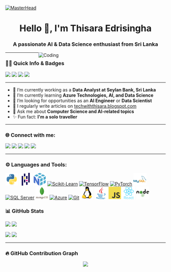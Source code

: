 [![MasterHead](https://firebasestorage.googleapis.com/v0/b/flexi-coding.appspot.com/o/dempgi7-520f8d5f-63d4-4453-8822-dbc149ae27f8.gif?alt=media&token=91c0c7b2-93c3-4029-b011-1a8703c5730d)](https://rishavchanda.io)

<h1 align="center">Hello 👋, I'm Thisara Edrisingha</h1>
<h3 align="center">A passionate AI & Data Science enthusiast from Sri Lanka</h3>

<img align="right" alt="Coding" width="400" src="https://cdn.dribbble.com/users/1162077/screenshots/3848914/programmer.gif"> 

---

### 🧑‍💻 Quick Info & Badges

<p align="left">
  <img src="https://img.shields.io/badge/Role-Data%20Analyst%20@%20Seylan%20Bank-informational?style=flat-square&logo=data" />
  <img src="https://img.shields.io/badge/Learning-Azure,%20AI,%20Data%20Science-brightgreen?style=flat-square&logo=microsoftazure" />
  <img src="https://img.shields.io/badge/Blog-techwiththisara.blogspot.com-orange?style=flat-square&logo=blogger" />
  <img src="https://img.shields.io/badge/Achievement-Solo%20Traveller-blueviolet?style=flat-square&logo=googlemaps" />
</p>

---

- 🔭 I’m currently working as a **Data Analyst at Seylan Bank, Sri Lanka**
- 🌱 I’m currently learning **Azure Technologies, AI, and Data Science**
- 🤝 I’m looking for opportunities as an **AI Engineer** or **Data Scientist**
- 📝 I regularly write articles on [techwiththisara.blogspot.com](https://techwiththisara.blogspot.com/)
- 💬 Ask me about **Computer Science and AI-related topics**
- ✨ Fun fact: **I'm a solo traveller**

---

### 🌐 Connect with me:
<p align="left">
  <a href="https://twitter.com/thisaraediri" target="blank"><img src="https://img.shields.io/badge/Twitter-1DA1F2?style=for-the-badge&logo=twitter&logoColor=white"/></a>
  <a href="https://linkedin.com/in/thisaraedirisingha" target="blank"><img src="https://img.shields.io/badge/LinkedIn-0077B5?style=for-the-badge&logo=linkedin&logoColor=white"/></a>
  <a href="https://fb.com/thisaraedirisingha" target="blank"><img src="https://img.shields.io/badge/Facebook-1877F2?style=for-the-badge&logo=facebook&logoColor=white"/></a>
  <a href="https://instagram.com/thisaraedirisingha" target="blank"><img src="https://img.shields.io/badge/Instagram-E4405F?style=for-the-badge&logo=instagram&logoColor=white"/></a>
  <a href="https://medium.com/@thisaraedirisingha" target="blank"><img src="https://img.shields.io/badge/Medium-000000?style=for-the-badge&logo=medium&logoColor=white"/></a>
</p>

---

### ⚙️ Languages and Tools:

<p align="left">
  <a href="https://www.python.org" target="_blank"><img src="https://raw.githubusercontent.com/devicons/devicon/master/icons/python/python-original.svg" alt="Python" width="40" height="40"/></a>
  <a href="https://pandas.pydata.org/" target="_blank"><img src="https://raw.githubusercontent.com/devicons/devicon/master/icons/pandas/pandas-original.svg" alt="Pandas" width="40" height="40"/></a>
  <a href="https://numpy.org/" target="_blank"><img src="https://raw.githubusercontent.com/devicons/devicon/master/icons/numpy/numpy-original.svg" alt="NumPy" width="40" height="40"/></a>
  <a href="https://scikit-learn.org/" target="_blank"><img src="https://upload.wikimedia.org/wikipedia/commons/0/05/Scikit_learn_logo_small.svg" alt="Scikit-Learn" width="40" height="40"/></a>
  <a href="https://www.tensorflow.org/" target="_blank"><img src="https://www.vectorlogo.zone/logos/tensorflow/tensorflow-icon.svg" alt="TensorFlow" width="40" height="40"/></a>
  <a href="https://pytorch.org/" target="_blank"><img src="https://www.vectorlogo.zone/logos/pytorch/pytorch-icon.svg" alt="PyTorch" width="40" height="40"/></a>
  <a href="https://www.mysql.com/" target="_blank"><img src="https://raw.githubusercontent.com/devicons/devicon/master/icons/mysql/mysql-original-wordmark.svg" alt="MySQL" width="40" height="40"/></a>
  <a href="https://www.microsoft.com/en-us/sql-server" target="_blank"><img src="https://www.svgrepo.com/show/303229/microsoft-sql-server-logo.svg" alt="SQL Server" width="40" height="40"/></a>
  <a href="https://www.mongodb.com/" target="_blank"><img src="https://raw.githubusercontent.com/devicons/devicon/master/icons/mongodb/mongodb-original-wordmark.svg" alt="MongoDB" width="40" height="40"/></a>
  <a href="https://azure.microsoft.com/" target="_blank"><img src="https://www.vectorlogo.zone/logos/microsoft_azure/microsoft_azure-icon.svg" alt="Azure" width="40" height="40"/></a>
  <a href="https://git-scm.com/" target="_blank"><img src="https://www.vectorlogo.zone/logos/git-scm/git-scm-icon.svg" alt="Git" width="40" height="40"/></a>
  <a href="https://www.linux.org/" target="_blank"><img src="https://raw.githubusercontent.com/devicons/devicon/master/icons/linux/linux-original.svg" alt="Linux" width="40" height="40"/></a>
  <a href="https://www.java.com/" target="_blank"><img src="https://raw.githubusercontent.com/devicons/devicon/master/icons/java/java-original.svg" alt="Java" width="40" height="40"/></a>
  <a href="https://developer.mozilla.org/en-US/docs/Web/JavaScript" target="_blank"><img src="https://raw.githubusercontent.com/devicons/devicon/master/icons/javascript/javascript-original.svg" alt="JavaScript" width="40" height="40"/></a>
  <a href="https://reactjs.org/" target="_blank"><img src="https://raw.githubusercontent.com/devicons/devicon/master/icons/react/react-original-wordmark.svg" alt="React" width="40" height="40"/></a>
  <a href="https://nodejs.org/" target="_blank"><img src="https://raw.githubusercontent.com/devicons/devicon/master/icons/nodejs/nodejs-original-wordmark.svg" alt="Node.js" width="40" height="40"/></a>
</p>


### 📊 GitHub Stats

<p align="left">
  <img width="47%" src="https://github-readme-stats.vercel.app/api?username=thisara011&show_icons=true&theme=default" />
  <img width="47%" src="https://github-readme-stats.vercel.app/api/top-langs/?username=thisara011&layout=compact&theme=default" />
</p>

<p align="left">
  <img width="47%" src="https://github-readme-streak-stats.herokuapp.com/?user=thisara011&theme=default" />
  <img width="47%" src="https://github-profile-summary-cards.vercel.app/api/cards/profile-details?username=thisara011&theme=default" />
</p>

---

### 🔥 GitHub Contribution Graph

<p align="center">
  <img src="https://github-readme-activity-graph.cyclic.app/graph?username=thisara011&theme=github-compact" />
</p>
